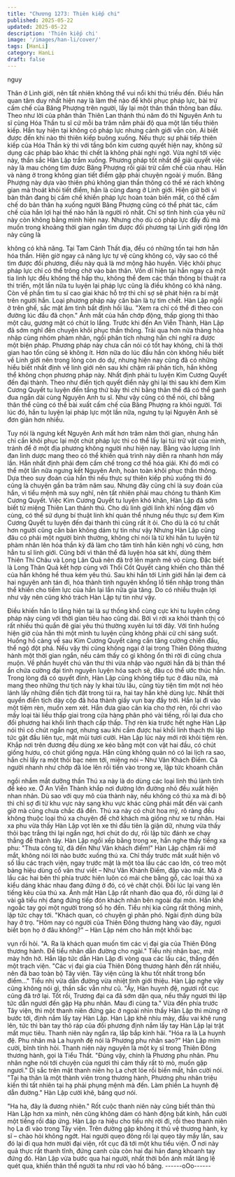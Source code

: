 ```yaml
---
title: "Chương 1273: Thiên kiếp chi"
published: 2025-05-22
updated: 2025-05-22
description: 'Thiên kiếp chi'
image: '/images/han-li/cover/'
tags: [HanLi]
category: HanLi
draft: false
---
```


nguy

Thân ở Linh giới, nên tất nhiên không thể vui nổi khi thú triều đến.
Điều hắn quan tâm duy nhất hiện nay là làm thế nào để khôi phục
pháp lực, bài trừ cấm chế của Băng Phượng trên người, lấy lại
một thân thần thông ban đầu.
Theo như lời của phân thân Thiên Lan thánh thú năm đó thì
Nguyên Anh tu sĩ cùng Hóa Thần tu sĩ cứ mỗi ba trăm nẳm phải
độ qua một lần tiểu thiên kiếp. Hắn tuy hiện tại không có pháp lực
nhưng cảnh giới vẫn còn. Ai biết được đến khi nào thì thiên kiếp
buông xuống.
Nếu thực sự phải tiếp thiên kiếp của Hóa Thần kỳ thì với tầng bốn
kim cương quyết hiện nay, không sử dụng các pháp bảo khác thì
chết là không phải nghi ngờ.
Vừa nghĩ tới việc này, thần sắc Hàn Lập trầm xuống.
Phương pháp tốt nhất để giải quyết việc này là mau chóng tìm
được Băng Phượng rồi giải trừ cấm chế của nhau.
Hắn và nàng ở trong không gian tiết điểm gặp phải chuyện ngoài
ý muốn. Băng Phượng này dựa vào thiên phú không gian thần
thông có thể xé rách không gian mà thoát khỏi tiết điểm, hẳn là
cũng đang ở Linh giới. Hiện giờ bởi vì bản thân đang bị cấm chế
khiến pháp lực hoàn toàn biến mất, có thể cấm chế do bản thân
hạ xuống người Băng Phượng cũng có thể phát tác, cấm chế của
hắn lợi hại thế nào hắn là người rõ nhất. Chỉ sợ tình hình của yêu
nữ này còn không bằng mình hiện nay.
Nhưng cho dù có pháp lực đầy đủ mà muốn trong khoảng thời
gian ngắn tìm được đối phương tại Linh giới rộng lớn này cũng là

không có khả năng. Tại Tam Cảnh Thất địa, đều có những tồn tại
hơn hẳn hóa thần.
Hiện giờ ngay cả năng lực tự vệ cũng không có, vậy sao có thể
tìm được đối phương, điều này quả là mơ mộng hão huyền. Việc
khôi phục pháp lực chỉ có thể trông chờ vào bản thân.
Vốn dĩ hiện tại hắn ngay cả một tia linh lực đều không thể hấp
thu, không thể đem các thần thông bí thuật ra thi triển, một lần
nữa tu luyện lại pháp lực cũng là điều không có khả năng. Còn về
phần tìm tu sĩ cao giai khác hỗ trợ thì chỉ sợ sẽ phát hiện ra bí
mật trên người hắn. Loại phương pháp này căn bản là tự tìm
chết.
Hàn Lập ngồi ở trên ghế, sắc mặt âm tình bất định hồi lâu.
"Xem ra chỉ có thể đi theo con đường lúc đầu đã chọn." Ánh mắt
của hắn chớp động, thấp giọng thì thào một câu, gương mặt có
chút lo lắng.
Trước khi đến An Viễn Thành, Hàn Lập đã sớm nghĩ đến chuyện
khôi phục thần thông. Trải qua hơn nửa thàng hòa nhập cùng
nhóm phàm nhân, ngồi phân tích nhưng hắn chỉ nghĩ ra được một
biện pháp. Phương pháp này chưa cần nói có tốt hay không, chỉ
là thời gian hao tổn cũng sẽ không ít. Hơn nữa do lúc đầu hắn
còn không hiểu biết về Linh giới nên trong lòng còn do dự, nhưng
hiện nay cũng đã có những hiểu biết nhất định về linh giới nên
sau khi chậm rãi phân tích, hắn không thể không chọn phương
pháp này.
Nhất định phải tu luyện Kim Cương Quyết đến đại thành.
Theo như điển tịch quyết điển này ghi lại thì sau khi đem Kim
Cương Quyết tu luyện đến tầng thứ bảy thì chỉ bằng thân thể đã
có thể ganh đua ngắn dài cùng Nguyên Anh tu sĩ. Như vậy cũng
có thể nói, chỉ bằng thân thể cũng có thể bài xuất cấm chế của
Băng Phượng ra khỏi người.
Tới lúc đó, hắn tu luyện lại pháp lực một lần nữa, ngưng tụ lại
Nguyên Anh sẽ đơn giản hơn nhiều.

Tuy nói là ngưng kết Nguyên Anh mất hơn trăm năm thời gian,
nhưng hắn chỉ cần khôi phục lại một chút pháp lực thì có thể lấy
lại túi trữ vật của mình, tránh để ở một địa phương không người
như hiện nay. Bằng vào lượng linh đan linh dược mang theo có
thể khiến quá trình này diễn ra nhanh hơn mấy lần.
Hắn nhất định phải đem cấm chế trong cơ thể hóa giải. Khi đó
mới có thể một lần nữa ngưng kết Nguyên Anh, hoàn toàn khôi
phục thần thông.
Dựa theo suy đoán của hắn thì nếu thực sự thiên kiếp phủ xuống
thì đó cũng là chuyện gần ba trăm năm sau. Nhưng đây cũng chỉ
là suy đoán của hắn, vì tiểu mệnh mà suy nghĩ, nên tất nhiên phải
mau chóng tu thành Kim Cương Quyết.
Việc Kim Cương Quyết tu luyện khó khăn, Hàn Lập đã sớm biết
từ miệng Thiên Lan thánh thú.
Cho dù linh giới linh khí nồng đậm vô cùng, có thể sử dụng bí
thuật linh khí quán thể nhưng nếu thực sự đem Kim Cương Quyết
tu luyện đến đại thành thì cũng rất ít ỏi.
Cho dù là có tư chất hơn người cũng căn bản không dám tự tin
như vậy
Nhưng Hàn Lập cũng đâu có phải một người bình thường, không
chỉ nói là từ khi hắn tu luyện từ phàm nhân lên hóa thần kỳ đã làm
cho tâm tính hắn kiên nghị vô cùng, hơn hẳn tu sĩ linh giới. Cũng
bởi vì thân thể đã luyện hóa sát khí, dùng thêm Thiên Thi Châu và
Long Lân Quả nên đã trở lên mạnh mẽ vô cùng. Đặc biết là Long
Thân Quả kết hợp cùng với Thối Cốt Quyết càng khiến cho thân
thể của hắn không hề thua kém yêu thú.
Sau khi hắn tới Linh giới hắn lại đem cả hai nguyên anh tán đi,
hóa thành tinh nguyên khổng lồ tiến nhập trong thân thể khiến cho
tiềm lực của hắn lại lần nữa gia tăng.
Do có nhiều thuận lợi như vậy nên cũng khó trách Hàn Lập tự tin
như vậy.

Điều khiến hắn lo lắng hiện tại là sự thống khổ cùng cực khi tu
luyện công pháp này cùng với thời gian tiêu hao cũng dài.
Bởi vì rời xa khỏi thành thị có rất nhiều thú quần đê giai yêu thú
thường xuyên lui tới đây. Với tình huống hiện giờ của hắn thì một
mình tu luyện cũng không phải cử chỉ sáng suốt. Huống hồ càng
về sau Kim Cương Quyết càng cần tăng cường chiến đấu, thể
ngộ đột phá.
Nếu vậy thì cũng không ngại ở lại trong Thiên Đông thương hành
một thời gian ngắn, nếu cảm thấy có gì không ổn thì rời đi cũng
chưa muộn.
Về phần huyết chú văn thư thì vừa nhập vào người hắn đã bị thân
thể ẩn chứa cường đại tinh nguyên luyện hóa sạch sẽ, đâu có thể
ước thúc hắn.
Trong lòng đã có quyết đinh, Hàn Lập cũng không tiếp tục ở đâu
nữa, mà mang theo những thư tịch này ly khai tửu lâu, cũng tùy
tiện tìm một nơi hẻo lánh lấy những điển tịch đặt trong túi ra, hai
tay hắn khẽ dùng lực.
Nhất thời quyển điển tịch dày cộp đã hóa thành giấy vụn bay đầy
trời. Hắn lại đi vào một tiệm rèn, muốn xem xét. Hắn đưa giao cân
kia cho thợ rèn, rồi chri vào mấy loại tài liều thấp giai trong cửa
hàng phân phó vài tiếng, rồi lại đưa cho đối phương hai khối linh
thạch cấp thấp.
Thợ rèn kia trước hết nghe Hàn Lập nói thì có chút ngẩn ngơ,
nhưng sau khi cầm được hai khối linh thạch thì lập tức gật đầu
liên tục, mặt mũi tươi cười.
Hàn Lập lúc này mới rời khỏi tiệm rèn. Khắp nơi trên đương đều
dùng xe kéo bằng một con vật hai đầu, có chút giống hươu, có
chút giống ngựa.
Hắn cũng không quản nó có lai lịch ra sao, hắn chỉ lấy ra một thỏi
bạc ném tới, miệng nói – Như Vân Khách Điếm. Cả người nhanh
như chớp đã lóe lên rồi tiến vào trong xe, lập tức khoanh chân

ngồi nhắm mắt dưỡng thần
Thú xa này là do dùng các loại linh thú lành tính để kéo xe. Ở An
Viễn Thành khắp nơi đường lớn đường nhỏ đều xuất hiện nhan
nhản. Dù sao với quy mô của thành này, nếu không có thú xa mà
đi bộ thì chỉ sợ đi từ khu vực này sang khu vực khác cũng phải
mất đến vài canh giờ mà cũng chưa chắc đã đến.
Thú xa này có chút hoa mỹ, rõ ràng đều không thuộc loại thú xa
chuyên để chở khách mà giống như xe tư nhân.
Hai xa phu vừa thấy Hàn Lập vọt lên xe thì đầu tiên là giận dữ,
nhưng vừa thấy thỏi bạc trắng thì lại ngẩn ngơ, hơi chút do dự, rồi
lập tức đánh xe chạy thẳng đề thành tây.
Hàn Lập ngồi xếp bằng trong xe, hắn nghe thấy tiếng xa phu:
"Thưa công tử, đã đến Như Vân khách điếm!"
Hàn Lập chậm rãi mở mắt, không nói lời nào bước xuống thú xa.
Chỉ thấy trước mắt xuất hiện vô số lầu các trạch viện, ngay trước
mặt là một tòa lầu các cao lớn, có treo một bảng hiệu dùng cổ văn
thư viết – Như Vân Khánh Điếm, đập vào mắt.
Mà ở lầu các hai bên thì phía trước hiên luôn có mái che bằng gỗ,
các loại thú xa kiểu dáng khác nhau đang đứng ở đó, có vẻ chật
chội. Đôi lúc lại vang lên tiếng kêu của thú xa.
Ánh mắt Hàn Lập rất nhanh đảo qua đó, rồi dừng lại ở vài gã tiểu
nhị đang đứng tiếp đón khách nhân bên ngoài đại môn. Hắn khẽ
ngoắc tay gọi một người trong số họ đến.
Tiểu nhị kia cũng rất thông minh, lập tức chạy tới.
"Khách quan, có chuyện gì phân phó. Ngài định dùng bữa hay ở
trọ.
"Hôm nay có người của Thiên Đông thương hàng vào đây, ngươi
biết bọn họ ở đâu không?" – Hàn Lập ném cho hắn một khối bạc

vụn rồi hỏi.
"A. Ra là khách quan muốn tìm các vị đại gia của Thiên Đông
thương hành. Để tiểu nhân dẫn đường cho ngài." Tiểu nhị nhận
bạc, mặt mày hớn hở.
Hắn lập tức dẫn Hàn Lập đi vòng qua các lầu các, thẳng đến một
trạch viện.
"Các vị đại gia của Thiên Đông thương hành đến rất nhiều, nên
đã bao toàn bộ Tây viện. Tây viện cũng là khu tốt nhất trong bổn
điếm…" Tiểu nhị vừa dẫn đường vừa nhiệt tình giới thiệu.
Hàn Lập nghe vậy cũng không nói gì, thần sắc vẫn như cũ.
"Ầy, Hàn huynh đệ, ngươi rốt cục cũng đã trở lại. Tốt rồi, Trương
đại ca đã sớm dặn qua, nếu thấy ngươi thì lập tức dẫn ngươi đến
gặp Hạ phu nhân. Mau đi cùng ta." Vừa đến phía trước Tây viện,
thì một thanh niên đứng gác ở ngoài nhìn thấy Hàn Lập thì mừng
rỡ bước tới, định nắm lấy tay Hàn Lập.
Hàn Lập khẽ nhíu mày, đầu vai khẽ rung lên, tức thì bàn tay thô
ráp của đối phương định nắm lấy tay Hàn Lập lại trật mất mục
tiêu.
Thanh niên này ngẩn ra, lắp bắp kinh hãi.
"Hóa ra là La huynh đệ. Phu nhân mà La huynh đệ nói là Phương
phu nhân sao?" Hàn Lập mỉm cười, bĩnh tính hỏi.
Thanh niên này nguyên là một kỵ sĩ trong Thiên Đông thương
hành, gọi là Tiểu Thất.
"Đúng vậy, chính là Phương phu nhân. Phu nhân nghe nói tới
chuyện của ngươi thì cảm thấy rất tò mò, muốn gặp ngươi." Dị
sắc trên mặt thanh niên họ La chợt lóe rồi biến mất, hắn cười nói.
"Tại hạ thân là một thành viên trong thương hành, Phương phu
nhân triệu kiến thì tất nhiên tại hạ phải phụng mệnh mà đến. Làm
phiền La huynh đệ dẫn đường." Hàn Lập cười khẽ, bâng quơ nói.

"Ha ha, đây là đương nhiên." Rốt cuộc thanh niên này cũng biết
thân thủ Hàn Lập hơn xa mình, nên cũng không dám có hành
động bất kính, hắn cười một tiếng rồi đáp ứng.
Hàn Lập ra hiệu cho tiểu nhị rời đi, rồi theo thanh niên họ La đi
vào trong Tây viện. Trên đường gặp không ít thủ vệ thương hành,
kỵ sĩ – chào hỏi không ngớt.
Hai người quẹo đông rồi lại quẹo tây mấy lần, sau đó lại đi qua
hơn mười đại viện, rốt cục đã tới một khu tiểu viện.
Ở nơi này quả thực rất thanh tĩnh, đứng canh cửa còn hai đại hán
đang khoanh tay đứng đó.
Hàn Lập vừa bước qua hai người, nhất thời bốn ánh mắt lăng lệ
quét qua, khiến thân thể người ta như rơi vào hố băng.
------oOo------
